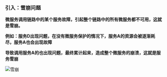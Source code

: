 ### 引入：雪崩问题

**微服务调用链路中的某个服务故障，引起整个链路中的所有微服务都不可用，这就是雪崩。**

**例如：服务D出现问题，在没有微服务保护的情况下，服务A的资源会被逐渐耗尽，服务A也会出现故障**

**导致调用服务A的也出现问题，最终累计起来，造成整个微服务的崩溃，这就是服务雪崩**



![雪崩](E:\笔记整理\微服务技术\sentinel\图解\雪崩.png)
